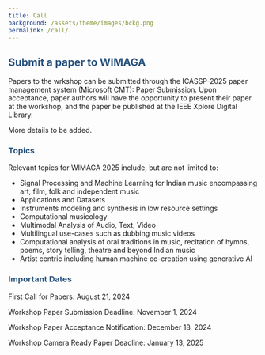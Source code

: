 ```yaml
---
title: Call
background: /assets/theme/images/bckg.png
permalink: /call/
---
```


## **<span style="color:#2B547E">Submit a paper to WIMAGA </span>**

Papers to the wrkshop can be submitted through the ICASSP-2025 paper management system (Microsoft CMT): [Paper Submission](TBA). Upon acceptance, paper authors will have the opportunity to present their paper at the workshop, and the paper be published at the IEEE Xplore Digital Library.

More details to be added. 

### **<span style="color:#2B547E">Topics</span>**

Relevant topics for WIMAGA 2025 include, but are not limited to:

- Signal Processing and Machine Learning for Indian music encompassing art, film, folk and independent music
- Applications and Datasets
- Instruments modeling and synthesis in low resource settings
- Computational musicology
- Multimodal Analysis of Audio, Text, Video
- Multilingual use-cases such as dubbing music videos
- Computational analysis of oral traditions in music, recitation of hymns, poems, story telling, theatre and beyond Indian music
- Artist centric including human machine co-creation using generative AI

### **<span style="color:#2B547E">Important Dates</span>**

First Call for Papers: August 21, 2024

Workshop Paper Submission Deadline: November 1, 2024

Workshop Paper Acceptance Notification: December 18, 2024

Workshop Camera Ready Paper Deadline: January 13, 2025
